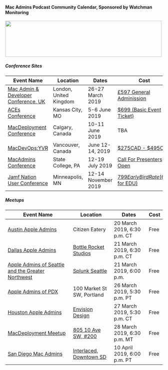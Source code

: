 #### Mac Admins Podcast Community Calendar, Sponsored by Watchman Monitoring

[<img src="https://podcast.macadmins.org/wp-content/uploads/2017/06/Watchman-Monitoring-logo-blue.png" alt="" width="500" height="115" />](https://www.watchmanmonitoring.com)

##### Conference Sites

| Event Name | Location | Dates | Cost |
|------------|----------|-------|------|
| [Mac Admin & Developer Conference, UK](https://macad.uk) | London, United Kingdom | 26-27 March 2019 | [£597 General Adminission](https://www.macad.uk/register/) |
| [ACEs Conference](https://acesconf.com) | Kansas City, MO | 5-6 June 2019 | [$699 (Basic Event Ticket)](https://acesconf.com) |
| [MacDeployment Conference](http://macdeployment.ca) | Calgary, Canada | 10-11 June 2019 | TBA |
| [MacDevOps:YVR](https://mdoyvr.com) | Vancouver, Canada | June 12-14, 2019 | [$275CAD - $495CAD](https://mdoyvr.com/buy-tickets/) |
| [MacAdmins Conference](https://macadmins.psu.edu) | State College, PA | 12-19 July 2019 | [Call For Presenters Open](http://macadmins.psu.edu/conference/submit-proposals/) |
| [Jamf Nation User Conference](https://www.jamf.com/events/jamf-nation-user-conference/2019/) | Minneapolis, MN | 12-14 November 2019 | [$799 Early Bird Rate ($699 for EDU)](https://www.cvent.com/events/jamf-nation-user-conference-2019/registration-7d9e9c5d913c4c38b847a10de4a84e25.aspx) |


##### Meetups

| Event Name | Location | Dates | Cost |
|------------|----------|-------|------|
| [Austin Apple Admins](https://www.facebook.com/events/779628515753892/) | Citizen Eatery | 20 March 2019, 6:30 p.m. CT | Free|
| [Dallas Apple Admins](http://dallasappleadmins.org/2019-02-23/March-2019-Meetup/) | [Bottle Rocket Studios](https://goo.gl/maps/cBi9jkhTSYH2) | 21 March 2019, 6:30 p.m. CT | Free |
| [Apple Admins of Seattle and the Greater Northwest](https://www.meetup.com/Seattle-Apple-Admins/events/259881537/) | [Splunk Seattle](https://www.google.com/maps/search/?api=1&query=47.616825%2C-122.329620) | 21 March 2019, 6:00 p.m. | Free | 
| [Apple Admins of PDX](http://meetu.ps/e/GsDkQ/1sjgs/f) | 100 Market St SW, Portland | 26 March 2019, 5:30 p.m. PT | Free |
| [Houston Apple Admins](https://houstonappleadmins.org/March2019-Meetup/) | [Envision Design](https://goo.gl/maps/WD9UL2rdYpz) | 27 March 2019, 5:30 p.m. CT | Free |
| [MacDeployment Meetup](http://macdeployment.ca) | [805 10 Ave SW, #200](https://maps.apple.com/?address=805%2010%20Ave%20SW,%20Calgary%20AB,%20Canada) | 28 March 2019, 6:30 p.m. MT | Free |
| [San Diego Mac Admins](https://www.jamf.com/jamf-nation/events/user-groups/266/san-diego-macadmins) | [Interlaced, Downtown SD](https://www.google.com/maps/place/Interlaced+-+San+Diego/@32.7151775,-117.170848,17z/data=!3m1!4b1!4m5!3m4!1s0x80dc0ecdef89d6cf:0x48b5c2b531ca2189!8m2!3d32.715173!4d-117.168654) | 10 April 2019, 6:00 p.m. PT | Free |
